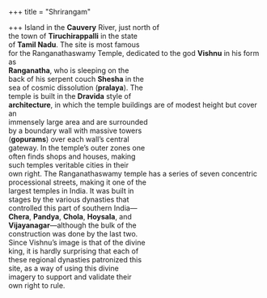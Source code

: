 +++
title = "Shrirangam"

+++
Island in the **Cauvery** River, just north of  
the town of **Tiruchirappalli** in the state  
of **Tamil Nadu**. The site is most famous  
for the Ranganathaswamy Temple, dedicated to the god **Vishnu** in his form as  
**Ranganatha**, who is sleeping on the  
back of his serpent couch **Shesha** in the  
sea of cosmic dissolution (**pralaya**). The  
temple is built in the **Dravida** style of  
**architecture**, in which the temple buildings are of modest height but cover an  
immensely large area and are surrounded  
by a boundary wall with massive towers  
(**gopurams**) over each wall’s central  
gateway. In the temple’s outer zones one  
often finds shops and houses, making  
such temples veritable cities in their  
own right. The Ranganathaswamy temple has a series of seven concentric processional streets, making it one of the  
largest temples in India. It was built in  
stages by the various dynasties that  
controlled this part of southern India—  
**Chera**, **Pandya**, **Chola**, **Hoysala**, and  
**Vijayanagar**—although the bulk of the  
construction was done by the last two.  
Since Vishnu’s image is that of the divine  
king, it is hardly surprising that each of  
these regional dynasties patronized this  
site, as a way of using this divine  
imagery to support and validate their  
own right to rule.